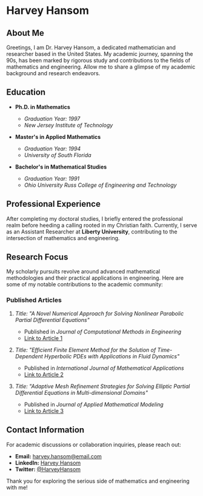 # Harvey Hansom

## About Me

Greetings, I am Dr. Harvey Hansom, a dedicated mathematician and researcher based in the United States. My academic journey, spanning the 90s, has been marked by rigorous study and contributions to the fields of mathematics and engineering. Allow me to share a glimpse of my academic background and research endeavors.

## Education

- **Ph.D. in Mathematics**
  - *Graduation Year: 1997*
  - *New Jersey Institute of Technology*

- **Master's in Applied Mathematics**
  - *Graduation Year: 1994*
  - *University of South Florida*

- **Bachelor's in Mathematical Studies**
  - *Graduation Year: 1991*
  - *Ohio University Russ College of Engineering and Technology*

## Professional Experience

After completing my doctoral studies, I briefly entered the professional realm before heeding a calling rooted in my Christian faith. Currently, I serve as an Assistant Researcher at **Liberty University**, contributing to the intersection of mathematics and engineering.

## Research Focus

My scholarly pursuits revolve around advanced mathematical methodologies and their practical applications in engineering. Here are some of my notable contributions to the academic community:

### Published Articles

1. *Title: "A Novel Numerical Approach for Solving Nonlinear Parabolic Partial Differential Equations"*
   - Published in *Journal of Computational Methods in Engineering*
   - [Link to Article 1](10.3742/jcme.1992.529720)

2. *Title: "Efficient Finite Element Method for the Solution of Time-Dependent Hyperbolic PDEs with Applications in Fluid Dynamics"*
   - Published in *International Journal of Mathematical Applications*
   - [Link to Article 2](10.8337/ijma.1993.337537)

3. *Title: "Adaptive Mesh Refinement Strategies for Solving Elliptic Partial Differential Equations in Multi-dimensional Domains"*
   - Published in *Journal of Applied Mathematical Modeling*
   - [Link to Article 3](10.4643/jamm.1995.252546)

## Contact Information

For academic discussions or collaboration inquiries, please reach out:

- **Email:** [harvey.hansom@email.com](mailto:hhansom@liberty.edu)
- **LinkedIn:** [Harvey Hansom](https://www.linkedin.com/in/harvey_hansom_lu)
- **Twitter:** [@HarveyHansom](https://twitter.com/HarveyHansom_lu)

Thank you for exploring the serious side of mathematics and engineering with me!
